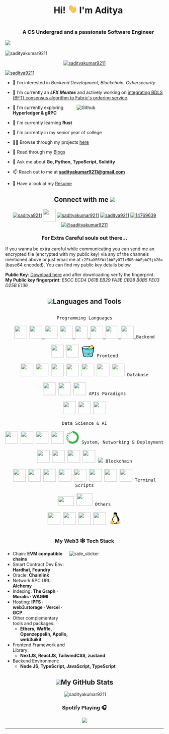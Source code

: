 <!--h1 without bottom border-->
<div id="user-content-toc">
  <ul align="center">
    <summary>
      <h1 style="display: inline-block">Hi! <img src="https://raw.githubusercontent.com/ABSphreak/ABSphreak/master/gifs/Hi.gif" width="30px"> I'm Aditya</h1>
      <br/>
      <h3 align="center">A CS Undergrad and a passionate Software Engineer</h3>
    </summary>
  </ul>
</div>

<!--horizontal divider(gradiant)-->
<img src="https://user-images.githubusercontent.com/73097560/115834477-dbab4500-a447-11eb-908a-139a6edaec5c.gif">

<!-- Heading -->

<!-- Sub Heading -->
<!-- <h4 align="center">Crafting Next Level Web Experiences</h4> -->

<!-- Github Profile Views-->
<p align="left"> <img src="https://komarev.com/ghpvc/?username=sadityakumar9211&label=Profile%20views&color=0e75b6&style=flat" alt="sadityakumar9211" /> </p>

<!-- GitHub Stats - Trophy -->
<p align="center"> <a href="https://github.com/ryo-ma/github-profile-trophy"><img src="https://github-profile-trophy.vercel.app/?username=sadityakumar9211&row=1&col=7&theme=onedark" alt="sadityakumar9211" /></a> </p>

<!-- Twitter Follow Button -->
<p align="left"> <a href="https://twitter.com/saditya9211" target="_blank"><img src="https://img.shields.io/twitter/follow/saditya9211?logo=twitter&style=for-the-badge" alt="saditya9211" /></a> </p>

- 👀 I’m interested in _Backend Development_, _Blockchain_, _Cybersecurity_

- 🔭 I’m currently an ***LFX Mentee*** and actively working on [integrating BDLS (BFT) consensus algorithm to Fabric's ordering service](https://wiki.hyperledger.org/display/CLP/Integrate+new+BFT+protocol+%28BDLS+consensus%29+with+Fabric).

<img width="55%" align="right" alt="Github" src="https://raw.githubusercontent.com/onimur/.github/master/.resources/git-header.svg" />

- 🌱 I’m currently exploring **Hyperledger & gRPC**

- 🤟 I'm currently learning **Rust**

- 📖 I'm currently in my senior year of college

- 👨‍💻 Browse through my projects [here](https://adityas.net/#projects)

- 📝 Read through my [Blogs](https://saditya9211.hashnode.dev/)

- 💬 Ask me about **Go, Python, TypeScript, Solidity**

- 📫 Reach out to me at **sadityakumar9211@gmail.com**

- 📄 Have a look at my [Resume](https://adityas.net/resume)

<h2 align="center">Connect with me <img src='https://raw.githubusercontent.com/ShahriarShafin/ShahriarShafin/main/Assets/handshake.gif' width="70px"></h2>
<p align="center" margin-left="20px">
<a href="https://linkedin.com/in/saditya9211" target="_blank"><img align="center" src="https://raw.githubusercontent.com/rahuldkjain/github-profile-readme-generator/master/src/images/icons/Social/linked-in-alt.svg" alt="saditya9211" height="40" width="40" /></a>
<a href="https://adityas.net" target="_blank"><img align="center" src="https://img.icons8.com/external-flaticons-lineal-color-flat-icons/64/000000/external-portfolio-social-media-agency-flaticons-lineal-color-flat-icons-3.png" height="40" width="40" /></a>
<a href="https://dev.to/sadityakumar9211" target="_blank"><img align="center" src="https://raw.githubusercontent.com/rahuldkjain/github-profile-readme-generator/master/src/images/icons/Social/devto.svg" alt="sadityakumar9211" height="40" width="40" /></a>
<a href="https://twitter.com/saditya9211" target="_blank"><img align="center" src="https://raw.githubusercontent.com/rahuldkjain/github-profile-readme-generator/master/src/images/icons/Social/twitter.svg" alt="saditya9211" height="40" width="40" /></a>
<a href="https://stackoverflow.com/users/14769639" target="_blank"><img align="center" src="https://raw.githubusercontent.com/rahuldkjain/github-profile-readme-generator/master/src/images/icons/Social/stack-overflow.svg" alt="14769639" height="40" width="40" /></a>
<a href="https://medium.com/@sadityakumar9211" target="_blank"><img align="center" src="https://raw.githubusercontent.com/rahuldkjain/github-profile-readme-generator/master/src/images/icons/Social/medium.svg" alt="@sadityakumar9211" height="40" width="40" /></a> 
</p>

<h3 align="center">For Extra Careful souls out there...</h3>

If you wanna be extra careful while communicating you can send me an encrypted file (encrypted with my public key) via any of the channels mentioned above or just email me at `c2FkaXR5YWt1bWFyOTIxMUBnbWFpbC5jb20=` (base64 encoded). You can find my public key details below.

**Public Key**: [Download here](https://keys.openpgp.org/search?q=sadityakumar9211@gmail.com) and after downloading verify the fingerprint.  
**My Public key fingerprint**: _E5CC ECD4 D61B EB29 FA3E CB28 B0B5 FE03 D25B E136_

<h2 align="center"><img src="https://media.giphy.com/media/iY8CRBdQXODJSCERIr/giphy.gif" width="40px">Languages and Tools</h2>
<div>
  <p style="display: inline-block;" align="center">
    <kbd>
      <kbd>Programming Languages</kbd>
      <br>
      <br>
      <a href="https://go.dev/" target="_blank"><img width="40px" height="40px" src="https://cdn.jsdelivr.net/gh/devicons/devicon/icons/go/go-original.svg" /></a>
      <a href="https://python.org" target="_blank"><img width="40px" height="40px" src="https://cdn.jsdelivr.net/gh/devicons/devicon/icons/python/python-original.svg" /> </a>
      <a href="https://www.typescriptlang.org/" target="_blank"><img width="40px" height="40px" src="https://cdn.jsdelivr.net/gh/devicons/devicon/icons/typescript/typescript-original.svg" /></a>
      <a href="http://cplusplus.com/" target="_blank"><img width="40px" height="40px" src="https://cdn.jsdelivr.net/gh/devicons/devicon/icons/cplusplus/cplusplus-original.svg" /> </a>
      <a href="https://en.wikipedia.org/wiki/C_(programming_language)" target="_blank"><img width="40px" height="40px" src="https://cdn.jsdelivr.net/gh/devicons/devicon/icons/c/c-original.svg" /> </a>
      <a href="https://developer.mozilla.org/en-US/docs/Web/JavaScript" target="_blank"><img width="40px" height="40px" src="https://cdn.jsdelivr.net/gh/devicons/devicon/icons/javascript/javascript-original.svg" /> </a>
      <a href="https://www.rust-lang.org/" target="_blank"><img width="40px" height="40px" src="https://rust-lang.org/logos/rust-logo-512x512.png" /> </a>
      <a href="https://soliditylang.org/" target="_blank"><img width="40px" height="40px" src="https://bairesdev.mo.cloudinary.net/blog/2022/09/solidity-enum-example.png?tx=w_1920,q_auto" /> </a>
    </kbd>
    <kbd>
      <kbd>Backend</kbd>
      <br>
      <br>
      <a href="https://nodejs.org/" target="_blank"><img width="40px" height="40px" src="https://cdn.jsdelivr.net/gh/devicons/devicon/icons/nodejs/nodejs-original.svg" /></a>
      <a href="https://expressjs.com/" target="_blank"><img width="40px" height="40px" src="https://1.bp.blogspot.com/-jkSmywQ57sA/Wer3KKSqgaI/AAAAAAAACc4/07TexMsBBI4v7WlVKo76YvxM3TvrMxIdwCLcBGAs/s640/express.js.png" /></a>
      <a href="https://gin-gonic.com/" target="_blank"><img width="40px" height="40px" src="https://github.com/gin-gonic/logo/blob/master/color.png?raw=true" /></a>
    </kbd>
    <kbd>
      <kbd>Frontend</kbd>
      <br>
      <br>
      <a href="https://developer.mozilla.org/en-US/docs/Web/HTML" target="_blank"><img width="40px" height="40px" src="https://cdn.jsdelivr.net/gh/devicons/devicon/icons/html5/html5-original.svg" /></a>
      <a href="https://developer.mozilla.org/en-US/docs/Web/CSS" target="_blank"><img width="40px" height="40px" src="https://cdn.jsdelivr.net/gh/devicons/devicon/icons/css3/css3-plain-wordmark.svg" /></a>
      <a href="https://getbootstrap.com/" target="_blank"><img width="40px" height="40px" src="https://cdn.jsdelivr.net/gh/devicons/devicon/icons/bootstrap/bootstrap-plain.svg" /></a>
      <a href="https://reactjs.org/" target="_blank"><img width="40px" height="40px" src="https://cdn.jsdelivr.net/gh/devicons/devicon/icons/react/react-original.svg" /></a>
      <a href="https://nextjs.org/" target="_blank"><img width="40px" height="40px" src="https://miro.medium.com/v2/resize:fit:1400/format:webp/1*LvA59wJi3O9jTMQQsw_cRA.png?search=nextjs" /></a>
      <a href="https://github.com/pmndrs/zustand" target="_blank"><img width="40px" height="40px" src="https://github.com/pmndrs/zustand/raw/main/bear.jpg" /></a>
      <a href="https://tailwindcss.com/" target="_blank"><img width="40px" height="40px" src="https://www.raycast.com/_next/image?url=https%3A%2F%2Ffiles.raycast.com%2Fsjxs3pxsc6k63ju0fzv8l3cu4v90&w=128&q=75" /></a>
    </kbd>
    <kbd>
      <kbd>Database</kbd>
      <br>
      <br>
      <a href="https://www.mysql.com/" target="_blank"><img width="40px" height="40px" src="https://cdn.jsdelivr.net/gh/devicons/devicon/icons/mysql/mysql-plain.svg" /></a>
      <a href="https://www.postgresql.org/" target="_blank"><img width="40px" height="40px" src="https://cdn.jsdelivr.net/gh/devicons/devicon/icons/postgresql/postgresql-original.svg" /></a>
      <a href="https://www.mongodb.com/" target="_blank"><img width="40px" height="40px" src="https://cdn.jsdelivr.net/gh/devicons/devicon/icons/mongodb/mongodb-plain.svg" /></a>
    </kbd>
    <kbd>
      <kbd>APIs Paradigms</kbd>
      <br>
      <br>
      <a href="https://grpc.io/" target="_blank"><img width="40px" height="40px" src="https://grpc.io/img/logos/grpc-icon-color.png" /></a>
      <a href="https://graphql.org/" target="_blank"><img width="40px" height="40px" src="https://www.vectorlogo.zone/logos/graphql/graphql-icon.svg" /></a>
      <a href="https://restfulapi.net/" target="_blank"><img width="40px" height="40px" src="https://e7.pngegg.com/pngimages/860/943/png-clipart-representational-state-transfer-application-programming-interface-drupal-laravel-github-github-blue-text.png" /></a>
    </kbd>
    <br>
    <br>
    <kbd>
      <kbd>Data Science & AI</kbd>
      <br>
      <br>
      <a href="https://www.mathworks.com/products/matlab.html" target="_blank" title="Matlab"><img width="40px" height="40px" src="https://cdn.jsdelivr.net/gh/devicons/devicon/icons/matlab/matlab-original.svg" /></a>
      <a href="https://numpy.org/" target="_blank"><img width="40px" height="40px" src="https://cdn.jsdelivr.net/gh/devicons/devicon/icons/numpy/numpy-original.svg" /></a>
      <a href="https://pandas.pydata.org/" target="_blank"><img width="40px" height="40px" src="https://cdn.jsdelivr.net/gh/devicons/devicon/icons/pandas/pandas-original.svg" /></a>
      <a href="https://scikit-learn.org/" target="_blank"><img width="40px" height="40px" src="https://encrypted-tbn0.gstatic.com/images?q=tbn:ANd9GcQ8LpzIaSNnMHiMZVFYSVb2rNs05e4R1-Afo4s8-YMM&s" /></a>
      <a href="https://www.anaconda.com/" target="_blank"><img width="40px" height="40px" src="https://raw.githubusercontent.com/devicons/devicon/master/icons/anaconda/anaconda-original.svg" /></a>
    </kbd>
    <kbd>
      <kbd>System, Networking & Deployment</kbd>
      <br>
      <br>
      <a href="https://git-scm.com/" target="_blank"><img width="40px" height="40px" src="https://cdn.jsdelivr.net/gh/devicons/devicon/icons/git/git-plain.svg" /></a>
      <a href="https://www.docker.com/" target="_blank"><img width="40px" height="40px" src="https://cdn.jsdelivr.net/gh/devicons/devicon/icons/docker/docker-plain.svg" /></a>
      <a href="https://nginx.com" target="_blank"><img width="40px" height="40px" src="https://encrypted-tbn0.gstatic.com/images?q=tbn:ANd9GcRvPvw_nBf-GGiepHWFvJ6ykNuOedJ8oKygRspSiO5e&s" /></a>
      <a href="https://aws.amazon.com/" target="_blank"><img width="40px" height="40px" src="https://static-00.iconduck.com/assets.00/aws-icon-2048x2048-274bm1xi.png" /></a>
      <a href="https://cloud.google.com/" target="_blank"><img width="30px" src="https://encrypted-tbn0.gstatic.com/images?q=tbn:ANd9GcSBXXsUhwZHv5J5gAcvLN5rZ2v5mHRML8g9ZLJbp3Eh&s" /></a>
    </kbd>
    <kbd>
      <kbd>Blockchain</kbd>
      <br>
      <br>
      <a href="https://hyperledger-fabric.readthedocs.io/en/release-2.3/" target="_blank"><img width="40px" height="40px" src="https://repository-images.githubusercontent.com/66573241/e4a04d80-cd1c-11e9-8af2-786d342820bb" /></a>
      <a href="https://ethereum.org/" target="_blank"><img width="40px" height="40px" src="https://logowik.com/content/uploads/images/ethereum3649.jpg" /></a>
      <a href="https://hardhat.org/" target="_blank"><img width="40px" height="40px" src="https://seeklogo.com/images/H/hardhat-logo-888739EBB4-seeklogo.com.png" /></a>
      <a href="https://github.com/foundry-rs/foundry" target="_blank"><img width="40px" height="40px" src="https://avatars.githubusercontent.com/u/99892494?s=200&v=4" /></a>
      <a href="https://thegraph.com/" target="_blank"><img width="40px" height="40px" src="https://encrypted-tbn0.gstatic.com/images?q=tbn:ANd9GcQHrJUYz9fab9Sw80SHtxSA6-i556yZJ1_1kL7p8bs&s" /></a>
      <a href="https://xmtp.io/" target="_blank"><img width="40px" height="40px" src="https://storage.googleapis.com/simplify-imgs/companies/d07a7740-1f35-46a0-9f6f-a96f813cd049/logo.png" /></a>
      <a href="https://openzeppelin.com/" target="_blank"><img width="40px" height="40px" src="https://encrypted-tbn0.gstatic.com/images?q=tbn:ANd9GcRYiF7Z92dzVRGbeagECn5xjkV5MIr4vvLL_aNWRtTT3JstwIBaaleY-P13UB_IDKzKQe0&usqp=CAU" /></a>
      <a href="https://chain.link/" target="_blank"><img width="40px" height="40px" src="https://encrypted-tbn0.gstatic.com/images?q=tbn:ANd9GcTNMoQaVxs0tkC4QPY4IyD-QMSAHz5S4qKoZPQZZjuj-A&s" /></a>
    </kbd>
    <kbd>
      <kbd>Terminal Scripts</kbd>
      <br>
      <br>
      <a href="https://www.gnu.org/software/bash/" target="_blank"><img width="50px" height="30px" src="https://cdn.icon-icons.com/icons2/2530/PNG/512/bash_button_icon_151886.png" /></a>
      <a href="https://www.zsh.org/" target="_blank"><img width="50px" height="40px" src="https://cdn.pixabay.com/photo/2022/05/03/17/44/zsh-7172337_1280.png" /></a>
    </kbd>
    <kbd>
      <kbd>Others</kbd>
      <br>
      <br>
      <a href="https://code.visualstudio.com/" target="_blank"><img width="40px" height="40px" src="https://cdn.jsdelivr.net/gh/devicons/devicon/icons/vscode/vscode-original.svg" /></a>
      <a href="https://jupyter.org/" target="_blank"><img width="40px" height="40px" src="https://cdn.jsdelivr.net/gh/devicons/devicon/icons/jupyter/jupyter-original.svg" /></a>
      <a href="https://www.jetbrains.com/pycharm/" target="_blank"><img width="40px" height="40px" src="https://upload.wikimedia.org/wikipedia/commons/thumb/1/1d/PyCharm_Icon.svg/1024px-PyCharm_Icon.svg.png" /></a>
      <a href="https://www.postman.com/" target="_blank"><img width="40px" height="40px" src="https://www.vectorlogo.zone/logos/getpostman/getpostman-icon.svg" /></a>
      <a href="https://www.linux.org/" target="_blank"><img width="40px" height="40px" src="https://raw.githubusercontent.com/devicons/devicon/master/icons/linux/linux-original.svg" /></a>
  </kbd>
  </p>
</div>

<h3 align="center">My Web3 🕸 Tech Stack</h3>
<img align="right" width=300px height=300px alt="side_sticker" src="https://media.giphy.com/media/TEnXkcsHrP4YedChhA/giphy.gif" />
<ul>
        <li>Chain: <strong>EVM compatible chains</strong></li>
        <li>Smart Contract Dev Env: <strong>Hardhat, Foundry</strong></li>
        <li>Oracle: <strong>Chainlink</strong></li>
        <li>Network RPC URL: <strong>Alchemy</strong></li>
        <li>Indexing: <strong>The Graph · Moralis · WAGMI</strong></li>
        <li>Hosting: <strong>IPFS · web3.storage · Vercel · GCP</strong></li>
        <li>Other complementary tools and packages:
            <ul>
                <li><strong>Ethers, Waffle, Openzeppelin, Apollo, web3uikit</strong></li>
            </ul>
        </li>
        <li>Frontend Framework and Library:
            <ul>
                <li><strong>NextJS, ReactJS, TailwindCSS, zustand</strong></li>
            </ul>
        </li>
        <li>Backend Environment:
            <ul>
                <li><strong>Node JS, TypeScript, JavaScript, TypeScript</strong></li>
            </ul>
        </li>
    </ul>
<div>

<h2 align="center"><img src="https://media.giphy.com/media/iY8CRBdQXODJSCERIr/giphy.gif" width="40px">My GitHub Stats</h2>

<p align="center">&nbsp;<img src="https://github-readme-stats-test-mu.vercel.app/api?username=sadityakumar9211&theme=tokyonight&count_private=true&border_radius=6&show_icons=true&locale=en&cache_seconds=7200&hide_border=true" alt="sadityakumar9211" /></p>

<h3 align="center">Spotify Playing 🎧</h3> 
<p align="center">
<a href="https://spotify-github-profile.vercel.app/api/view?uid=6ikxzro127gmsvtf2ir49yqp4&redirect=true" target="_blank">
<img src="https://spotify-github-profile.vercel.app/api/view?uid=6ikxzro127gmsvtf2ir49yqp4&cover_image=true&theme=novatorem&show_offline=true&background_color=121212&interchange=false&bar_color=53b14f&bar_color_cover=false"/>
</a>
</p>

<!-- [![spotify-github-profile](https://spotify-github-profile.vercel.app/api/view?uid=6ikxzro127gmsvtf2ir49yqp4&cover_image=true&theme=default&show_offline=true&background_color=121212&interchange=false&bar_color=53b14f&bar_color_cover=true)](https://spotify-github-profile.vercel.app/api/view?uid=6ikxzro127gmsvtf2ir49yqp4&redirect=true)
-->

---

<!---
sadityakumar9211/sadityakumar9211 is a ✨ special ✨ repository because its `README.md` (this file) appears on your GitHub profile.
You can click the Preview link to take a look at your changes.
--->

